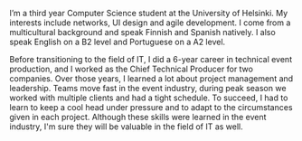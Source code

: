 I’m a third year Computer Science student at the University of Helsinki. My interests include networks, UI design and agile development. I come from a multicultural background and speak Finnish and Spanish natively. I also speak English on a B2 level and Portuguese on a A2 level.

Before transitioning to the field of IT, I did a 6-year career in technical event production, and I worked as the Chief Technical Producer for two companies. Over those years, I learned a lot about project management and leadership. Teams move fast in the event industry, during peak season we worked with multiple clients and had a tight schedule. To succeed, I had to learn to keep a cool head under pressure and to adapt to the circumstances given in each project. Although these skills were learned in the event industry, I'm sure they will be valuable in the field of IT as well.

